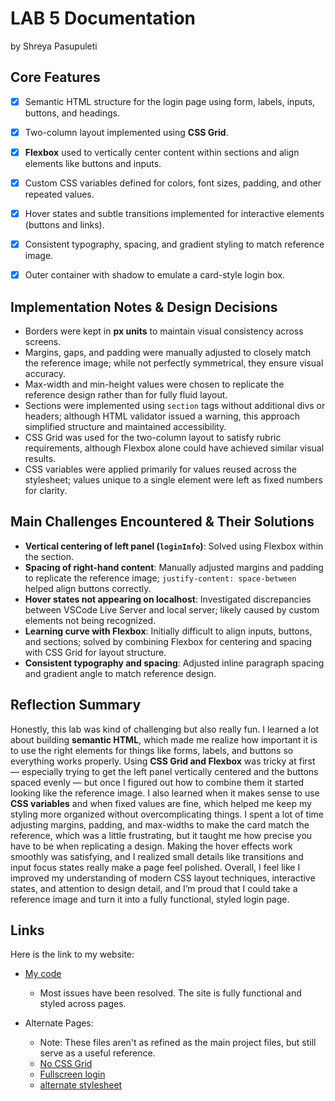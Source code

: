 # LAB 5 Documentation
by Shreya Pasupuleti

## Core Features
- [X] Semantic HTML structure for the login page using form, labels, inputs, buttons, and headings.  
- [X] Two-column layout implemented using **CSS Grid**.  
- [X] **Flexbox** used to vertically center content within sections and align elements like buttons and inputs.  
- [X] Custom CSS variables defined for colors, font sizes, padding, and other repeated values.  
- [X] Hover states and subtle transitions implemented for interactive elements (buttons and links).  
- [X] Consistent typography, spacing, and gradient styling to match reference image.  
- [X] Outer container with shadow to emulate a card-style login box.  


## Implementation Notes & Design Decisions
- Borders were kept in **px units** to maintain visual consistency across screens.  
- Margins, gaps, and padding were manually adjusted to closely match the reference image; while not perfectly symmetrical, they ensure visual accuracy.  
- Max-width and min-height values were chosen to replicate the reference design rather than for fully fluid layout.  
- Sections were implemented using `section` tags without additional divs or headers; although HTML validator issued a warning, this approach simplified structure and maintained accessibility.  
- CSS Grid was used for the two-column layout to satisfy rubric requirements, although Flexbox alone could have achieved similar visual results.  
- CSS variables were applied primarily for values reused across the stylesheet; values unique to a single element were left as fixed numbers for clarity.  


## Main Challenges Encountered & Their Solutions
- **Vertical centering of left panel (`loginInfo`)**: Solved using Flexbox within the section.  
- **Spacing of right-hand content**: Manually adjusted margins and padding to replicate the reference image; `justify-content: space-between` helped align buttons correctly.  
- **Hover states not appearing on localhost**: Investigated discrepancies between VSCode Live Server and local server; likely caused by custom elements not being recognized.  
- **Learning curve with Flexbox**: Initially difficult to align inputs, buttons, and sections; solved by combining Flexbox for centering and spacing with CSS Grid for layout structure.  
- **Consistent typography and spacing**: Adjusted inline paragraph spacing and gradient angle to match reference design.  


## Reflection Summary
Honestly, this lab was kind of challenging but also really fun. I learned a lot about building **semantic HTML**, which made me realize how important it is to use the right elements for things like forms, labels, and buttons so everything works properly. Using **CSS Grid and Flexbox** was tricky at first — especially trying to get the left panel vertically centered and the buttons spaced evenly — but once I figured out how to combine them it started looking like the reference image. I also learned when it makes sense to use **CSS variables** and when fixed values are fine, which helped me keep my styling more organized without overcomplicating things. I spent a lot of time adjusting margins, padding, and max-widths to make the card match the reference, which was a little frustrating, but it taught me how precise you have to be when replicating a design. Making the hover effects work smoothly was satisfying, and I realized small details like transitions and input focus states really make a page feel polished. Overall, I feel like I improved my understanding of modern CSS layout techniques, interactive states, and attention to design detail, and I’m proud that I could take a reference image and turn it into a fully functional, styled login page.


## Links
Here is the link to my website: 
- [My code](https://shp5238.github.io/lab5-css-foundations/docs/index.html)
    - Most issues have been resolved. The site is fully functional and styled across pages.

- Alternate Pages:
    - Note: These files aren't as refined as the main project files, but still serve as a useful reference.
    - [No CSS Grid](https://shp5238.github.io/lab5-css-foundations/docs/altLayouts/login_card_no_css_grid.html)
    - [Fullscreen login](https://shp5238.github.io/lab5-css-foundations/docs/altLayouts/login_fullscreen.html)
    - [alternate stylesheet](https://shp5238.github.io/lab5-css-foundations/docs/altLayouts/styles.css)
